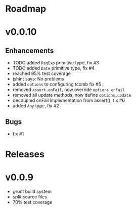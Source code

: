 Roadmap
=======

# v0.0.10

## Enhancements

- TODO added `RegExp` primitive type, fix #3
- TODO added `Date` primitive type, fix #4
- reached 95% test coverage
- jshint says: No problems
- added `options` to configuring tcomb fix #5 :
- removed `assert.onFail`, now override `options.onFail`
- removed all update methods, now define `options.update`
- decoupled onFail implementation from assert(), fix #6
- added `Any` type, fix #2

## Bugs

- fix #1

Releases
========

# v0.0.9

- grunt build system
- split source files
- 70% test coverage
